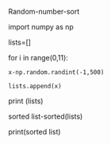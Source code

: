 Random-number-sort

import numpy as np

lists=[]

for i in range(0,11):

    x-np.random.randint(-1,500)

    lists.append(x)

print (lists)

sorted list-sorted(lists)

print(sorted list)

